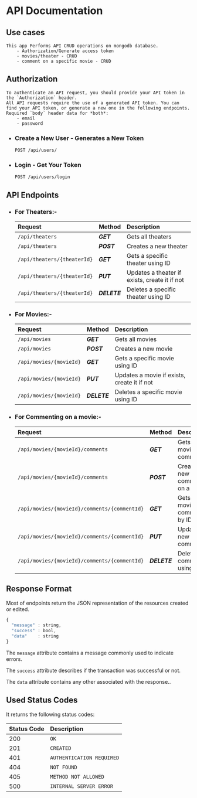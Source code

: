 # API Documentation

## Use cases ##
    This app Performs API CRUD operations on mongodb database.
        - Authorization/Generate access token
        - movies/theater - CRUD
        - comment on a specific movie - CRUD
## Authorization ##
    To authenticate an API request, you should provide your API token in the `Authorization` header.
    All API requests require the use of a generated API token. You can find your API token, or generate a new one in the following endpoints.
    Required `body` header data for *both*:
        - email
        - password
    
- ### Create a New User - Generates a New Token 
    ```HTTP
    POST /api/users/
    ```
- ### Login - Get Your Token 
    ```HTTP
    POST /api/users/login
    ```
## API Endpoints ##
- ### For Theaters:-
    | Request | Method| Description |
    | :--- | ---- | :--- |
    | ```/api/theaters``` | ***GET*** | Gets all theaters
    | ```/api/theaters``` | ***POST*** | Creates a new theater
    | ```/api/theaters/{theaterId}``` | ***GET*** | Gets a specific theater using ID
    | ```/api/theaters/{theaterId}``` | ***PUT*** | Updates a theater if exists, create it if not
    | ```/api/theaters/{theaterId}``` | ***DELETE*** | Deletes a specific theater using ID
- ### For Movies:-
    | Request | Method| Description |
    | :--- | ---- | :--- |
    | ```/api/movies``` | ***GET*** | Gets all movies
    | ```/api/movies``` | ***POST*** | Creates a new movie
    | ```/api/movies/{movieId}``` | ***GET*** | Gets a specific movie using ID
    | ```/api/movies/{movieId}``` | ***PUT*** | Updates a movie if exists, create it if not
    | ```/api/movies/{movieId}``` | ***DELETE*** | Deletes a specific movie using ID

- ### For Commenting on a movie:-
    | Request | Method| Description |
    | :--- | ---- | :--- |
    | ```/api/movies/{movieId}/comments``` | ***GET*** | Gets movie's all comments
    | ```/api/movies/{movieId}/comments``` | ***POST*** | Creates a new comment on a movie
    | ```/api/movies/{movieId}/comments/{commentId}``` | ***GET*** | Gets a movie's comment by ID
    | ```/api/movies/{movieId}/comments/{commentId}``` | ***PUT*** | Updates a new comment
    | ```/api/movies/{movieId}/comments/{commentId}``` | ***DELETE*** | Deletes a comment using ID 

    


## Response Format ##
Most of endpoints return the JSON representation of the resources created or edited.

```javascript
{
  "message" : string,
  "success" : bool,
  "data"    : string
}
```

The `message` attribute contains a message commonly used to indicate errors.

The `success` attribute describes if the transaction was successful or not.

The `data` attribute contains any other associated with the response..

## Used Status Codes

It returns the following status codes:

| Status Code | Description |
| :--- | :--- |
| 200 | `OK` |
| 201 | `CREATED` |
| 401 | `AUTHENTICATION REQUIRED` |
| 404 | `NOT FOUND` |
| 405 | `METHOD NOT ALLOWED` |
| 500 | `INTERNAL SERVER ERROR` |
